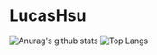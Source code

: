 # LucasHsu
![Anurag's github stats](https://github-readme-stats.vercel.app/api?username=LucasHsu)
![Top Langs](https://github-readme-stats.vercel.app/api/top-langs/?username=LucasHsu&layout=compact)
